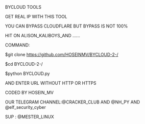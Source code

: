 BYCLOUD TOOLS

GET REAL IP WITH THIS TOOL

YOU CAN BYPASS CLOUDFLARE BUT BYPASS IS NOT 100%

HIT ON ALISON_KALIBOYS_AND ......

COMMAND:

$git clone https://github.com/HOSEINMV/BYCLOUD-2-/

$cd BYCLOUD-2-/

$python BYCLOUD.py

AND ENTER URL WITHOUT HTTP OR HTTPS

CODED BY HOSEIN_MV

OUR TELEGRAM CHANNEL:@CRACKER_CLUB AND @NH_PY AND @elf_security_cyber

SUP : @MESTER_LINUX
